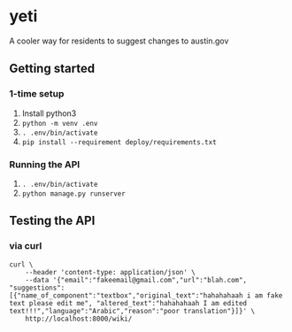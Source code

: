 # yeti

A cooler way for residents to suggest changes to austin.gov

## Getting started

### 1-time setup

1. Install python3
2. `python -m venv .env`
3. `. .env/bin/activate`
4. `pip install --requirement deploy/requirements.txt`

### Running the API

1. `. .env/bin/activate`
2. `python manage.py runserver`

## Testing the API

### via curl

```
curl \
    --header 'content-type: application/json' \
    --data '{"email":"fakeemail@gmail.com","url":"blah.com", "suggestions":[{"name_of_component":"textbox","original_text":"hahahahaah i am fake text please edit me", "altered_text":"hahahahaah I am edited text!!!","language":"Arabic","reason":"poor translation"}]}' \
    http://localhost:8000/wiki/
```
